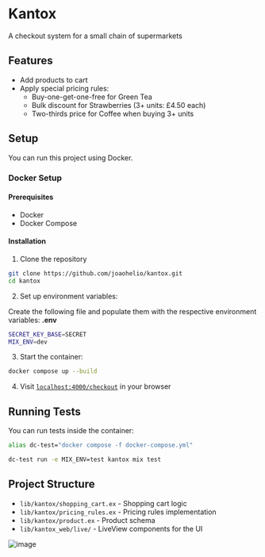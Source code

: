 # Kantox

A checkout system for a small chain of supermarkets

## Features

- Add products to cart
- Apply special pricing rules:
  - Buy-one-get-one-free for Green Tea
  - Bulk discount for Strawberries (3+ units: £4.50 each)
  - Two-thirds price for Coffee when buying 3+ units

## Setup

You can run this project using Docker.

### Docker Setup

#### Prerequisites

- Docker
- Docker Compose

#### Installation

1. Clone the repository
```bash
git clone https://github.com/joaohelio/kantox.git
cd kantox
```

2. Set up environment variables:

Create the following file and populate them with the respective environment variables:
**.env**
```bash
SECRET_KEY_BASE=SECRET
MIX_ENV=dev
```

3. Start the container:
```bash
docker compose up --build
```

4. Visit [`localhost:4000/checkout`](http://localhost:4000/checkout) in your browser

## Running Tests

You can run tests inside the container:
```bash
alias dc-test="docker compose -f docker-compose.yml"

dc-test run -e MIX_ENV=test kantox mix test
```

## Project Structure

- `lib/kantox/shopping_cart.ex` - Shopping cart logic
- `lib/kantox/pricing_rules.ex` - Pricing rules implementation
- `lib/kantox/product.ex` - Product schema
- `lib/kantox_web/live/` - LiveView components for the UI

![image](https://github.com/user-attachments/assets/d5f5ba2e-6795-4bdb-9852-b76bf16c919f)
